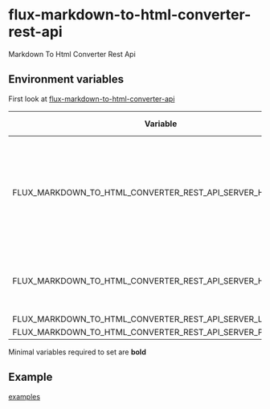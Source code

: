 # flux-markdown-to-html-converter-rest-api

Markdown To Html Converter Rest Api

## Environment variables

First look at [flux-markdown-to-html-converter-api](https://github.com/fluxfw/flux-markdown-to-html-converter-api#environment-variables)

| Variable | Description | Default value |
| -------- | ----------- | ------------- |
| FLUX_MARKDOWN_TO_HTML_CONVERTER_REST_API_SERVER_HTTPS_CERT | Path to HTTPS certificate file<br>Set this will enable listen on HTTPS<br>Should be on a volume | *-* |
| FLUX_MARKDOWN_TO_HTML_CONVERTER_REST_API_SERVER_HTTPS_KEY | Path to HTTPS key file<br>Should be on a volume | *-* |
| FLUX_MARKDOWN_TO_HTML_CONVERTER_REST_API_SERVER_LISTEN | Listen IP | 0.0.0.0 |
| FLUX_MARKDOWN_TO_HTML_CONVERTER_REST_API_SERVER_PORT | Listen port | 9501 |

Minimal variables required to set are **bold**

## Example

[examples](examples)
